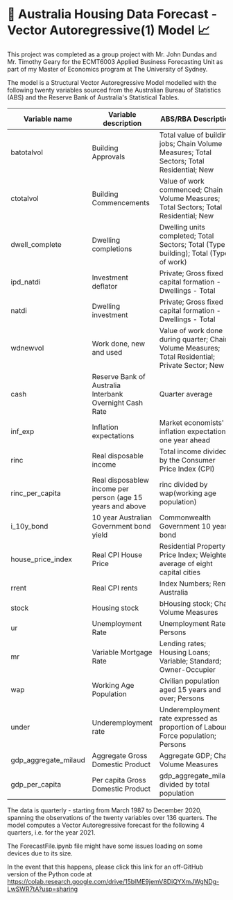 # :house_with_garden: Australia Housing Data Forecast - Vector Autoregressive(1) Model :chart_with_upwards_trend:

This project was completed as a group project with Mr. John Dundas and Mr. Timothy Geary for the ECMT6003 Applied Business Forecasting Unit as part of my Master of Economics program at The University of Sydney.

The model is a Structural Vector Autoregressive Model modelled with the following twenty variables sourced from the Australian Bureau of Statistics (ABS) and the Reserve Bank of Australia's Statistical Tables.



| Variable name | Variable description            | ABS/RBA Description | Unit |
|---------------|---------------------------------|---------------------|------|
|batotalvol     | Building Approvals| Total value of building jobs; Chain Volume Measures; Total Sectors; Total Residential; New| AUD Thousands|
|ctotalvol      | Building Commencements |Value of work commenced; Chain Volume Measures; Total Sectors; Total Residential; New| AUD Thousands| 
|dwell_complete | Dwelling completions| Dwelling units completed; Total Sectors; Total (Type of building); Total (Type of work) | Number|
|ipd_natdi     |Investment deflator| Private; Gross fixed capital formation - Dwellings - Total| Index
|natdi          | Dwelling investment | Private; Gross fixed capital formation - Dwellings - Total| AUD Thousands| 
|wdnewvol        | Work done, new and used | Value of work done during quarter; Chain Volume Measures; Total Residential; Private Sector; New | AUD Thousands| 
|cash           | Reserve Bank of Australia Interbank Overnight Cash Rate | Quarter average |Percent |
|inf_exp        | Inflation expectations | Market economists' inflation expectations one year ahead | Percent |
|rinc            | Real disposable income | Total income divided by the Consumer Price Index (CPI) | Percent|
|rinc_per_capita | Real disposablew income per person (age 15 years and above| rinc divided by wap(working age population) | AUD|
|i_10y_bond     | 10 year Australian Government bond yield | Commonwealth Government 10 year bond | Percent|
|house_price_index | Real CPI House Price | Residential Property Price Index; Weighted average of eight capital cities | Index|
|rrent              | Real CPI rents | Index Numbers; Rents; Australia |Index |
|stock          | Housing stock |bHousing stock; Chain Volume Measures |AUD Thousands |
|ur         | Unemployment Rate | Unemployment Rate; Persons | Percent |
|mr             | Variable Mortgage Rate |Lending rates; Housing Loans; Variable; Standard; Owner-Occupier | Percent    
|wap            |Working Age Population | Civilian population aged 15 years and over; Persons | Thousands|
|under          | Underemployment rate| Underemployment rate expressed as proportion of Labour Force population; Persons | Percent
|gdp_aggregate_milaud  |Aggregate Gross Domestic Product | Aggregate GDP; Chain Volume Measures | AUD Millions |
|gdp_per_capita       | Per capita Gross Domestic Product | gdp_aggregate_milaud divided by total population | AUD |

The data is quarterly - starting from March 1987 to December 2020, spanning the observations of the twenty variables over 136 quarters.
The model computes a Vector Autoregressive forecast for the following 4 quarters, i.e. for the year 2021.





The ForecastFile.ipynb file might have some issues loading on some devices due to its size.

In the event that this happens, please click this link for an off-GitHub version of the Python code at https://colab.research.google.com/drive/15blME9jemV8DiQYXmJWgNDg-LwSWR7tA?usp=sharing

